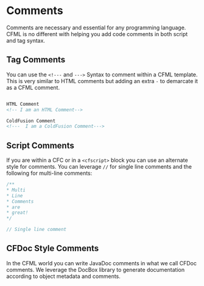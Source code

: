 # Comments

Comments are necessary and essential for any programming language.  CFML is no different with helping you add code comments in both script and tag syntax.


## Tag Comments

You can use the `<!---` and `--->` Syntax to comment within a CFML template. This is very similar to HTML comments but adding an extra `-` to demarcate it as a CFML comment.


```html

HTML Comment
<!-- I am an HTML Comment-->

ColdFusion Comment
<!---  I am a ColdFusion Comment--->

```

## Script Comments

If you are within a CFC or in a `<cfscript>` block you can use an alternate style for comments.  You can leverage `//` for single line comments and the following for multi-line comments:

```js
/**
* Multi 
* Line
* Comments
* are
* great!
*/

// Single line comment
```

## CFDoc Style Comments

In the CFML world you can write JavaDoc comments in what we call CFDoc comments.  We leverage the DocBox library to generate documentation according to object metadata and comments.

